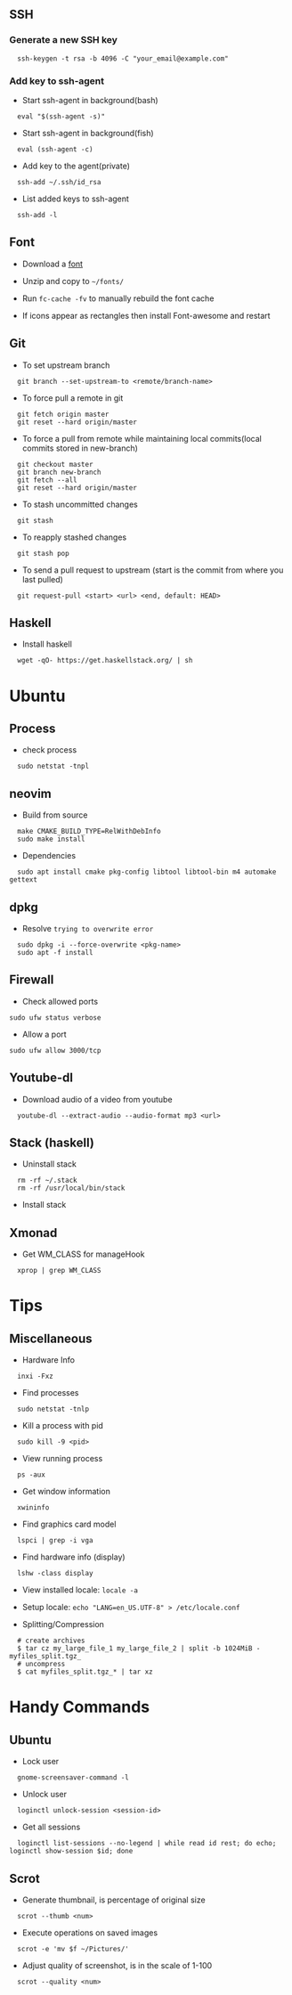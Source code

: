 ## SSH

### Generate a new SSH key

  ```
    ssh-keygen -t rsa -b 4096 -C "your_email@example.com"
  ```

### Add key to ssh-agent

  - Start ssh-agent in background(bash)
  ```
    eval "$(ssh-agent -s)"
  ```

  - Start ssh-agent in background(fish)
  ```
    eval (ssh-agent -c)
  ```

  - Add key to the agent(private)
  ```
    ssh-add ~/.ssh/id_rsa
  ```

  - List added keys to ssh-agent
  ```
    ssh-add -l
  ```

## Font

  - Download a [font](http://nerdfonts.com/)
  - Unzip and copy to `~/fonts/`
  - Run `fc-cache -fv` to manually rebuild the font cache

  - If icons appear as rectangles then install Font-awesome and restart


## Git

  - To set upstream branch
  ```
    git branch --set-upstream-to <remote/branch-name>
  ```

  - To force pull a remote in git
  ```
    git fetch origin master
    git reset --hard origin/master
  ```
  - To force a pull from remote while maintaining local commits(local commits stored in new-branch)
  ```
    git checkout master
    git branch new-branch
    git fetch --all
    git reset --hard origin/master
  ```

  - To stash uncommitted changes
  ```
    git stash
  ```
  - To reapply stashed changes
  ```
    git stash pop
  ```
  - To send a pull request to upstream (start is the commit from where you last pulled)
  ```
    git request-pull <start> <url> <end, default: HEAD>
  ```

## Haskell
  - Install haskell
  ```
    wget -qO- https://get.haskellstack.org/ | sh
  ```

# Ubuntu

## Process
  - check process
  ```
    sudo netstat -tnpl
  ```

## neovim

  - Build from source
  ```
    make CMAKE_BUILD_TYPE=RelWithDebInfo
    sudo make install
  ```

  - Dependencies
  ```
    sudo apt install cmake pkg-config libtool libtool-bin m4 automake gettext
  ```
## dpkg

  - Resolve `trying to overwrite error`
  ```
    sudo dpkg -i --force-overwrite <pkg-name>
    sudo apt -f install
  ```

## Firewall

  - Check allowed ports
  ```
  sudo ufw status verbose
  ```

  - Allow a port
  ```
  sudo ufw allow 3000/tcp
  ```

## Youtube-dl

  - Download audio of a video from youtube
  ```
    youtube-dl --extract-audio --audio-format mp3 <url>
  ```

## Stack (haskell)

  - Uninstall stack
  ```
    rm -rf ~/.stack
    rm -rf /usr/local/bin/stack
  ```
  - Install stack

## Xmonad

  - Get WM_CLASS for manageHook
  ```
    xprop | grep WM_CLASS
  ```

# Tips

## Miscellaneous

  - Hardware Info
  ```
    inxi -Fxz
  ```

  - Find processes
  ```
    sudo netstat -tnlp
  ```

  - Kill a process with pid
  ```
    sudo kill -9 <pid>
  ```

  - View running process
  ```
    ps -aux
  ```

  - Get window information
  ```
    xwininfo
  ```

  - Find graphics card model
  ```
    lspci | grep -i vga
  ```

  - Find hardware info (display)
  ```
    lshw -class display
  ```

  - View installed locale: `locale -a`
  - Setup locale: `echo "LANG=en_US.UTF-8" > /etc/locale.conf`

  - Splitting/Compression
  ```
    # create archives
    $ tar cz my_large_file_1 my_large_file_2 | split -b 1024MiB - myfiles_split.tgz_
    # uncompress
    $ cat myfiles_split.tgz_* | tar xz
  ```

# Handy Commands

## Ubuntu
  - Lock user
  ```
    gnome-screensaver-command -l
  ```

  - Unlock user
  ```
    loginctl unlock-session <session-id>
  ```

  - Get all sessions
  ```
    loginctl list-sessions --no-legend | while read id rest; do echo; loginctl show-session $id; done
  ```

## Scrot
  - Generate thumbnail, <num> is percentage of original size
  ```
    scrot --thumb <num>
  ``` 

  - Execute operations on saved images
  ```
    scrot -e 'mv $f ~/Pictures/'
  ```

  - Adjust quality of screenshot, <num> is in the scale of 1-100
  ```
    scrot --quality <num>
  ```

